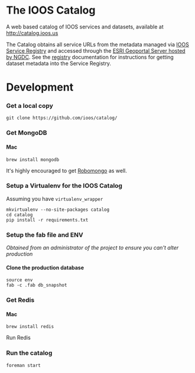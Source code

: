 The IOOS Catalog
=======

A web based catalog of IOOS services and datasets, available at http://catalog.ioos.us

The Catalog obtains all service URLs from the metadata managed via [IOOS Service Registry](http://github.com/ioos/registry) and accessed through the [ESRI Geoportal Server hosted by NGDC](http://www.ngdc.noaa.gov/geoportal/).  See the [registry](http://github.com/ioos/registry) documentation for instructions for getting dataset metadata into the Service Registry.

Development
===

### Get a local copy

```
git clone https://github.com/ioos/catalog/
```

### Get MongoDB

#### Mac

```
brew install mongodb
```

It's highly encouraged to get [Robomongo](http://robomongo.org/download.html) as well.

### Setup a Virtualenv for the IOOS Catalog

Assuming you have `virtualenv_wrapper`

```
mkvirtualenv --no-site-packages catalog
cd catalog
pip install -r requirements.txt
```

### Setup the fab file and ENV

_Obtained from an administrator of the project to ensure you can't alter production_

#### Clone the production database

```
source env
fab -c .fab db_snapshot
```
### Get Redis

#### Mac

```
brew install redis
```

Run Redis

### Run the catalog

```
foreman start
```



